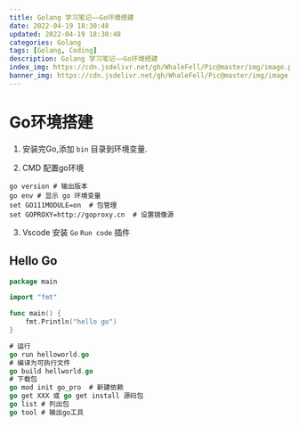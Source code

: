 ```yaml
---
title: Golang 学习笔记——Go环境搭建
date: 2022-04-19 18:30:48
updated: 2022-04-19 18:30:48
categories: Golang
tags: [Golang, Coding]
description: Golang 学习笔记——Go环境搭建
index_img: https://cdn.jsdelivr.net/gh/WhaleFell/Pic@master/img/image.png
banner_img: https://cdn.jsdelivr.net/gh/WhaleFell/Pic@master/img/image.png
---
```


# Go环境搭建

1. 安装完Go,添加 `bin` 目录到环境变量.

2. CMD 配置go环境

```shell
go version # 输出版本
go env # 显示 go 环境变量
set GO111MODULE=on  # 包管理
set GOPROXY=http://goproxy.cn  # 设置镜像源
```

3. Vscode 安装 `Go` `Run code` 插件

## Hello Go

```go
package main

import "fmt"

func main() {
	fmt.Println("hello go")
}

# 运行
go run helloworld.go
# 编译为可执行文件
go build hellworld.go
# 下载包
go mod init go_pro  # 新建依赖
go get XXX 或 go get install 源码包
go list # 列出包
go tool # 输出go工具
```

